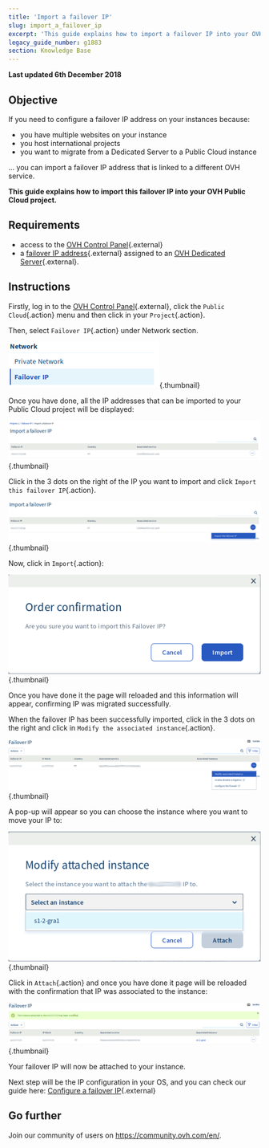 ```yaml
---
title: 'Import a failover IP'
slug: import_a_failover_ip
excerpt: 'This guide explains how to import a failover IP into your OVH Public Cloud project.'
legacy_guide_number: g1883
section: Knowledge Base
---
```


**Last updated 6th December 2018**

## Objective

If you need to configure a failover IP address on your instances because:

- you have multiple websites on your instance 
- you host international projects
- you want to migrate from a Dedicated Server to a Public Cloud instance

... you can import a failover IP address that is linked to a different OVH service.

**This guide explains how to import this failover IP into your OVH Public Cloud project.**

## Requirements

* access to the [OVH Control Panel](https://www.ovh.com/auth/?action=gotomanager){.external}
* a [failover IP address](https://www.ovh.co.uk/dedicated_servers/ip_failover.xml){.external} assigned to an [OVH Dedicated Server](https://www.ovh.co.uk/dedicated_servers/){.external}.

## Instructions

Firstly, log in to the [OVH Control Panel](https://www.ovh.com/auth/?action=gotomanager){.external}, click the `Public Cloud`{.action} menu and then click in your `Project`{.action}.

Then, select `Failover IP`{.action} under Network section.

![IP Section](images/import.png){.thumbnail}

Once you have done, all the IP addresses that can be imported to your Public Cloud project will be displayed:

![IP Section](images/import1.png){.thumbnail}

Click in the 3 dots on the right of the IP you want to import and click `Import this failover IP`{.action}.

![Import Failover IP](images/import2.png){.thumbnail}

Now, click in `Import`{.action}:

![Import Failover IP](images/importconfirm.png){.thumbnail}

Once you have done it the page will reloaded and this information will appear, confirming IP was migrated successfully.

When the failover IP has been successfully imported, click in the 3 dots on the right and click in `Modify the associated instance`{.action}.

![Import Failover IP](images/modifyinstance.png){.thumbnail}

A pop-up will appear so you can choose the instance where you want to move your IP to:

![Import Failover IP](images/modifyinstance1.png){.thumbnail}

Click in `Attach`{.action} and once you have done it page will be reloaded with the confirmation that IP was associated to the instance:

![Import Failover IP](images/modifycompleted.png){.thumbnail}

Your failover IP will now be attached to your instance.

Next step will be the IP configuration in your OS, and you can check our guide here: [Configure a failover IP](https://docs.ovh.com/gb/en/public-cloud/configure_a_failover_ip/){.external}

## Go further

Join our community of users on <https://community.ovh.com/en/>.
